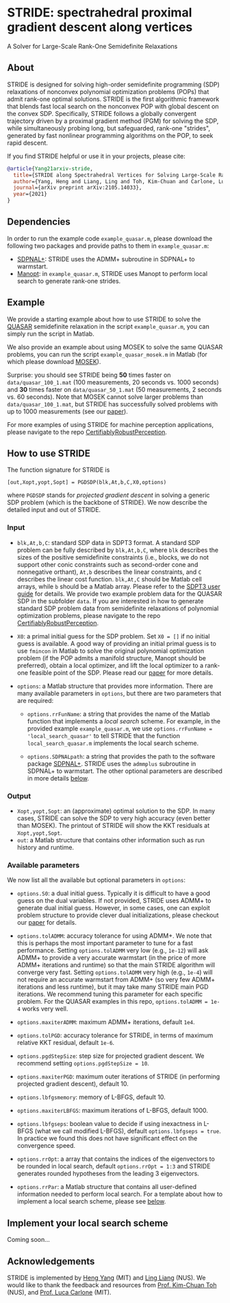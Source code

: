 # STRIDE: spectrahedral proximal gradient descent along vertices
A Solver for Large-Scale Rank-One Semidefinite Relaxations

## About
STRIDE is designed for solving high-order semidefinite programming (SDP) relaxations of nonconvex polynomial optimization problems (POPs) that admit rank-one optimal solutions. STRIDE is the first algorithmic framework that blends fast local search on the nonconvex POP with global descent on the convex SDP. Specifically, STRIDE follows a globally convergent trajectory driven by a proximal gradient method (PGM) for solving the SDP, while simultaneously probing long, but safeguarded, rank-one "strides", generated by fast nonlinear programming algorithms on the POP, to seek rapid descent. 

If you find STRIDE helpful or use it in your projects, please cite:

```bibtex
@article{Yang21arxiv-stride,
  title={STRIDE along Spectrahedral Vertices for Solving Large-Scale Rank-One Semidefinite Relaxations},
  author={Yang, Heng and Liang, Ling and Toh, Kim-Chuan and Carlone, Luca},
  journal={arXiv preprint arXiv:2105.14033},
  year={2021}
}
```

## Dependencies
In order to run the example code `example_quasar.m`, please download the following two packages and provide paths to them in `example_quasar.m`:
- [SDPNAL+](https://blog.nus.edu.sg/mattohkc/softwares/sdpnalplus/): STRIDE uses the ADMM+ subroutine in SDPNAL+ to warmstart.
- [Manopt](https://www.manopt.org/downloads.html): in `example_quasar.m`, STRIDE uses Manopt to perform local search to generate rank-one strides.


## Example
We provide a starting example about how to use STRIDE to solve the [QUASAR](https://arxiv.org/abs/1905.12536) semidefinite relaxation in the script `example_quasar.m`, you can simply run the script in Matlab.

We also provide an example about using MOSEK to solve the same QUASAR problems, you can run the script `example_quasar_mosek.m` in Matlab (for which please download [MOSEK](https://www.mosek.com/downloads/)).

Surprise: you should see STRIDE being **50** times faster on `data/quasar_100_1.mat` (100 measurements, 20 seconds vs. 1000 seconds) and **30** times faster on `data/quasar_50_1.mat` (50 measurements, 2 seconds vs. 60 seconds). Note that MOSEK cannot solve larger problems than `data/quasar_100_1.mat`, but STRIDE has successfully solved problems with up to 1000 measurements (see our [paper](https://arxiv.org/abs/2105.14033)).

For more examples of using STRIDE for machine perception applications, please navigate to the repo [CertifiablyRobustPerception](https://github.com/MIT-SPARK/CertifiablyRobustPerception).

## How to use STRIDE
The function signature for STRIDE is
```
[out,Xopt,yopt,Sopt] = PGDSDP(blk,At,b,C,X0,options)
```
where `PGDSDP` stands for _projected gradient descent_ in solving a generic SDP problem (which is the backbone of STRIDE). We now describe the detailed input and out of STRIDE.
### Input
- `blk,At,b,C`: standard SDP data in SDPT3 format. A standard SDP problem can be fully described by `blk,At,b,C`, where `blk` describes the sizes of the positive semidefinite constraints (i.e., blocks, we do not support other conic constraints such as second-order cone and nonnegative orthant), `At,b` describes the linear constraints, and `C` describes the linear cost function. `blk,At,C` should be Matlab cell arrays, while `b` should be a Matlab array. Please refer to the [SDPT3 user guide](https://blog.nus.edu.sg/mattohkc/softwares/sdpt3/) for details. We provide two example problem data for the QUASAR SDP in the subfolder `data`. If you are interested in how to generate standard SDP problem data from semidefinite relaxations of polynomial optimization problems, please navigate to the repo [CertifiablyRobustPerception](https://github.com/MIT-SPARK/CertifiablyRobustPerception).

- `X0`: a primal initial guess for the SDP problem. Set `X0 = []` if no initial guess is available. A good way of providing an initial primal guess is to use `fmincon` in Matlab to solve the original polynomial optimization problem (if the POP admits a manifold structure, Manopt should be preferred), obtain a local optimizer, and lift the local optimizer to a rank-one feasible point of the SDP. Please read our [paper](https://arxiv.org/abs/2105.14033) for more details. 

- `options`: a Matlab structure that provides more information. There are many available parameters in `options`, but there are two parameters that are required:
  - `options.rrFunName`: a string that provides the name of the Matlab function that implements a _local search_ scheme. For example, in the provided example `example_quasar.m`, we use `options.rrFunName = 'local_search_quasar'` to tell STRIDE that the function `local_search_quasar.m` implements the local search scheme.

  - `options.SDPNALpath`: a string that provides the path to the software package [SDPNAL+](https://blog.nus.edu.sg/mattohkc/softwares/sdpnalplus/). STRIDE uses the `admmplus` subroutine in SDPNAL+ to warmstart.
The other optional parameters are described in more details [below](https://github.com/MIT-SPARK/STRIDE#available-parameters).

### Output
- `Xopt,yopt,Sopt`: an (approximate) optimal solution to the SDP. In many cases, STRIDE can solve the SDP to very high accuracy (even better than MOSEK). The printout of STRIDE will show the KKT residuals at `Xopt,yopt,Sopt`.
- `out`: a Matlab structure that contains other information such as run history and runtime.

### Available parameters
We now list all the available but optional parameters in `options`:
- `options.S0`: a dual initial guess. Typically it is difficult to have a good guess on the dual variables. If not provided, STRIDE uses ADMM+ to generate dual initial guess. However, in some cases, one can exploit problem structure to provide clever dual initializations, please checkout our [paper](https://arxiv.org/abs/2109.03349) for details.

- `options.tolADMM`: accuracy tolerance for using ADMM+. We note that this is perhaps the most important parameter to tune for a fast performance. Setting `options.tolADMM` very low (e.g., `1e-12`) will ask ADMM+ to provide a very accurate warmstart (in the price of more ADMM+ iterations and runtime) so that the main STRIDE algorithm will converge very fast. Setting `options.tolADMM` very high (e.g., `1e-4`) will not require an accurate warmstart from ADMM+ (so very few ADMM+ iterations and less runtime), but it may take many STRIDE main PGD iterations. We recommend tuning this parameter for each specific problem. For the QUASAR examples in this repo, `options.tolADMM = 1e-4` works very well. 

- `options.maxiterADMM`: maximum ADMM+ iterations, default `1e4`.

- `options.tolPGD`: accuracy tolerance for STRIDE, in terms of maximum relative KKT residual, default `1e-6`.

- `options.pgdStepSize`: step size for projected gradient descent. We recommend setting `options.pgdStepSize = 10`.

- `options.maxiterPGD`: maximum outer iterations of STRIDE (in performing projected gradient descent), default 10.

- `options.lbfgsmemory`: memory of L-BFGS, default 10.

- `options.maxiterLBFGS`: maximum iterations of L-BFGS, default 1000.

- `options.lbfgseps`: boolean value to decide if using inexactness in L-BFGS (what we call modified L-BFGS), default `options.lbfgseps = true`. In practice we found this does not have significant effect on the convergence speed.

- `options.rrOpt`: a array that contains the indices of the eigenvectors to be rounded in local search, default `options.rrOpt = 1:3` and STRIDE generates rounded hypotheses from the leading 3 eigenvectors.

- `options.rrPar`: a Matlab structure that contains all user-defined information needed to perform local search. For a template about how to implement a local search scheme, please see [below](https://github.com/MIT-SPARK/STRIDE#implement-your-local-search-scheme).


## Implement your local search scheme
Coming soon...

## Acknowledgements
STRIDE is implemented by [Heng Yang](https://hankyang.mit.edu/) (MIT) and [Ling Liang](https://blog.nus.edu.sg/liangling/) (NUS). We would like to thank the feedback and resources from [Prof. Kim-Chuan Toh](https://blog.nus.edu.sg/mattohkc/) (NUS), and [Prof. Luca Carlone](https://lucacarlone.mit.edu/) (MIT).








